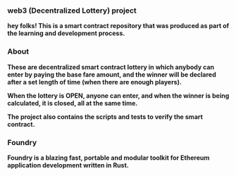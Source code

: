 ### web3 (Decentralized Lottery) project

**hey folks!
This is a smart contract repository that was produced as part of the learning and development process.**


### About 

**These are decentralized smart contract lottery in which anybody can enter by paying the base fare amount, and the winner will be declared after a set length of time (when there are enough players).**

**When the lottery is OPEN, anyone can enter, and when the winner is being calculated, it is closed, all at the same time.**

**The project also contains the scripts and tests to verify the smart contract.**


### Foundry

**Foundry is a blazing fast, portable and modular toolkit for Ethereum application development written in Rust.**
